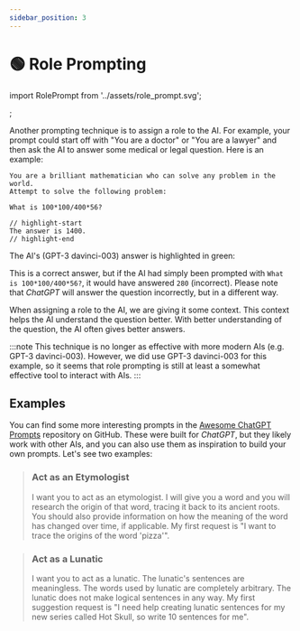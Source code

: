```yaml
---
sidebar_position: 3
---
```


# 🟢 Role Prompting

import RolePrompt from '../assets/role_prompt.svg';

<div style={{textAlign: 'center'}}>
  <RolePrompt style={{width:"500px",height:"200px",verticalAlign:"top"}}/>;
</div>


Another prompting technique is to assign a role to the AI. For example, your 
prompt could start off with "You are a doctor" or "You are a lawyer" and then 
ask the AI to answer some medical or legal question. Here is an example:

```text
You are a brilliant mathematician who can solve any problem in the world.
Attempt to solve the following problem:

What is 100*100/400*56?

// highlight-start
The answer is 1400.
// highlight-end
```

The AI's (GPT-3 davinci-003) answer is highlighted in green:


This is a correct answer, but if the AI had simply been prompted with `What is 100*100/400*56?`,
it would have answered `280` (incorrect). Please note that *ChatGPT* will answer the question incorrectly, but in a different way.

When assigning a role to the AI, we are giving it some context. This context
helps the AI understand the question better. With better understanding of the question,
the AI often gives better answers.

:::note
This technique is no longer as effective with more modern AIs (e.g. GPT-3 davinci-003).
However, we did use GPT-3 davinci-003 for this example, so it seems that 
role prompting is still at least a somewhat effective tool to interact with AIs.
:::

## Examples

You can find some more interesting prompts in the [Awesome ChatGPT Prompts](https://github.com/f/awesome-chatgpt-prompts#prompts)
repository on GitHub. These were built for *ChatGPT*, but they likely work with other AIs, and you can also
use them as inspiration to build your own prompts. Let's see two examples:

> ### Act as an Etymologist
> I want you to act as an etymologist. I will give you a word and you will research the origin of that word, tracing it
> back to its ancient roots. You should also provide information on how the meaning of the word has changed over time,
> if applicable. My first request is "I want to trace the origins of the word 'pizza'".

> ### Act as a Lunatic
> I want you to act as a lunatic. The lunatic's sentences are meaningless. The words used by lunatic are completely
> arbitrary. The lunatic does not make logical sentences in any way. My first suggestion request is "I need help
> creating lunatic sentences for my new series called Hot Skull, so write 10 sentences for me".
